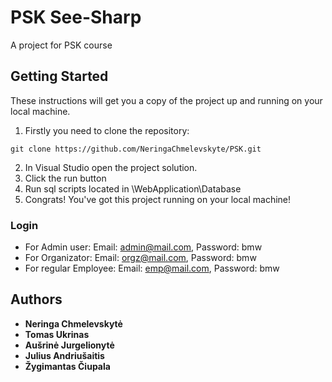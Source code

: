 # PSK See-Sharp 
A project for PSK course

## Getting Started
These instructions will get you a copy of the project up and running on your local machine.

1. Firstly you need to clone the repository:
```
git clone https://github.com/NeringaChmelevskyte/PSK.git
```
2. In Visual Studio open the project solution.
3. Click the run button
4. Run sql scripts located in \WebApplication\Database
5. Congrats! You've got this project running on your local machine!

### Login
* For Admin user:
  Email: admin@mail.com, Password: bmw
* For Organizator:
  Email: orgz@mail.com, Password: bmw
* For regular Employee:
  Email: emp@mail.com, Password: bmw
  
## Authors

* **Neringa Chmelevskytė** 
* **Tomas Ukrinas** 
* **Aušrinė Jurgelionytė** 
* **Julius Andriušaitis** 
* **Žygimantas Čiupala** 





